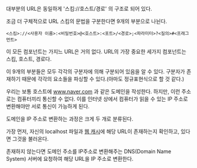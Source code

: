 대부분의 URL은 동일하게 '스킴://호스트/경로' 의 구조로 되어 있다.

조금 더 구체적으로 URL 스킴의 문법을 구분한다면 9개의 부분으로 나뉜다.

`<스킴>://<사용자 이름>:<비밀번호>@<호스트>:<포트>/<경로>;<파라미터>?<질의>#<프래그먼트>`

이 모든 컴포넌트는 가지느 URL은 거의 없다. URL의 가장 중요한 세가지 컴포넌트는 스킴, 호스트, 경로다.

이 9개의 부분들은 모두 각각의 구분자에 의해 구분되어 있음을 알 수 있다. 구분자가 존재하기 때문에 각각의 요소들을 파싱할 수 있다.(아마도 정규표현식으로 할 것 같다.)

우리는 보통 호스트에 www.naver.com 과 같은 도메인을 작성한다. 하지만, 이런 주소로는 컴퓨터끼리 통신할 수 없다. 이를 인터넷 상에서 컴퓨터가 읽을 수 있는 IP 주소로 변환해야만 서로 통신이 가능하게 된다. 

도메인을 IP 주소로 변환하는 과정은 크게 두 개로 분류된다.

가장 먼저, 자신의 localhost 파일과 [웹 캐시]()에 해당 URL이 존재하는지 확인하고, 있다면 그것을 불러온다.

존재하지 않는다면 도메인 주소를 IP주소로 변환해주는 DNS(Domain Name System) 서버에 요청하여 해당 URL을 IP 주소로 변환한다. 